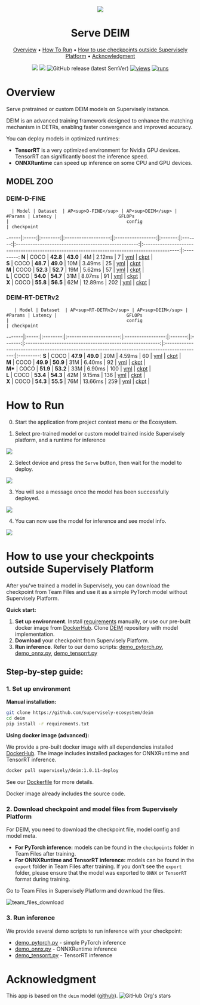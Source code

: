 <div align="center" markdown>

<img src="https://github.com/supervisely-ecosystem/deim/releases/download/v0.0.1/poster_deim_serve.png"/>

# Serve DEIM

<p align="center">
  <a href="#overview">Overview</a> •
  <a href="#how-to-run">How To Run</a> •
  <a href="#how-to-use-your-checkpoints-outside-supervisely-platform">How to use checkpoints outside Supervisely Platform</a> •
  <a href="#acknowledgment">Acknowledgment</a>
</p>

[![](https://img.shields.io/badge/supervisely-ecosystem-brightgreen)](https://ecosystem.supervisely.com/apps/supervisely-ecosystem/deim/supervisely_integration/serve)
[![](https://img.shields.io/badge/slack-chat-green.svg?logo=slack)](https://supervisely.com/slack)
![GitHub release (latest SemVer)](https://img.shields.io/github/v/release/supervisely-ecosystem/deim)
[![views](https://app.supervisely.com/img/badges/views/supervisely-ecosystem/deim/supervisely_integration/serve.png)](https://supervisely.com)
[![runs](https://app.supervisely.com/img/badges/runs/supervisely-ecosystem/deim/supervisely_integration/serve.png)](https://supervisely.com)

</div>

# Overview

Serve pretrained or custom DEIM models on Supervisely instance.

DEIM is an advanced training framework designed to enhance the matching mechanism in DETRs, enabling faster convergence and improved accuracy.

You can deploy models in optimized runtimes:

- **TensorRT** is a very optimized environment for Nvidia GPU devices. TensorRT can significantly boost the inference speed.
- **ONNXRuntime** can speed up inference on some CPU and GPU devices.

## MODEL ZOO

### DEIM-D-FINE

      | Model | Dataset  | AP<sup>D-FINE</sup> | AP<sup>DEIM</sup> | #Params | Latency |                       GFLOPs                        |                                            config                                             | checkpoint

------|:-----:|:--------:|:-------------------:|:-----------------:|:-------:|:-------:|:---------------------------------------------------:|:---------------------------------------------------------------------------------------------:|:---------:
**N** | COCO | **42.8** | **43.0** | 4M | 2.12ms | 7 | [yml](./configs/deim_dfine/deim_hgnetv2_n_coco.yml) | [ckpt](https://drive.google.com/file/d/1ZPEhiU9nhW4M5jLnYOFwTSLQC1Ugf62e/view?usp=sharing) |  
**S** | COCO | **48.7** | **49.0** | 10M | 3.49ms | 25 | [yml](./configs/deim_dfine/deim_hgnetv2_s_coco.yml) | [ckpt](https://drive.google.com/file/d/1tB8gVJNrfb6dhFvoHJECKOF5VpkthhfC/view?usp=drive_link) |  
**M** | COCO | **52.3** | **52.7** | 19M | 5.62ms | 57 | [yml](./configs/deim_dfine/deim_hgnetv2_m_coco.yml) | [ckpt](https://drive.google.com/file/d/18Lj2a6UN6k_n_UzqnJyiaiLGpDzQQit8/view?usp=drive_link) |  
**L** | COCO | **54.0** | **54.7** | 31M | 8.07ms | 91 | [yml](./configs/deim_dfine/deim_hgnetv2_l_coco.yml) | [ckpt](https://drive.google.com/file/d/1PIRf02XkrA2xAD3wEiKE2FaamZgSGTAr/view?usp=drive_link) |  
**X** | COCO | **55.8** | **56.5** | 62M | 12.89ms | 202 | [yml](./configs/deim_dfine/deim_hgnetv2_x_coco.yml) | [ckpt](https://drive.google.com/file/d/1dPtbgtGgq1Oa7k_LgH1GXPelg1IVeu0j/view?usp=drive_link) |

### DEIM-RT-DETRv2

       | Model | Dataset  | AP<sup>RT-DETRv2</sup> | AP<sup>DEIM</sup> | #Params | Latency |                          GFLOPs                          |                                            config                                             | checkpoint

-------|:-----:|:--------:|:----------------------:|:-----------------:|:-------:|:-------:|:--------------------------------------------------------:|:---------------------------------------------------------------------------------------------:|:---------:
**S** | COCO | **47.9** | **49.0** | 20M | 4.59ms | 60 | [yml](./configs/deim_rtdetrv2/deim_r18vd_120e_coco.yml) | [ckpt](https://drive.google.com/file/d/153_JKff6EpFgiLKaqkJsoDcLal_0ux_F/view?usp=drive_link) |  
**M** | COCO | **49.9** | **50.9** | 31M | 6.40ms | 92 | [yml](./configs/deim_rtdetrv2/deim_r34vd_120e_coco.yml) | [ckpt](https://drive.google.com/file/d/1O9RjZF6kdFWGv1Etn1Toml4r-YfdMDMM/view?usp=drive_link) |  
**M\*** | COCO | **51.9** | **53.2** | 33M | 6.90ms | 100 | [yml](./configs/deim_rtdetrv2/deim_r50vd_m_60e_coco.yml) | [ckpt](https://drive.google.com/file/d/10dLuqdBZ6H5ip9BbBiE6S7ZcmHkRbD0E/view?usp=drive_link) |  
**L** | COCO | **53.4** | **54.3** | 42M | 9.15ms | 136 | [yml](./configs/deim_rtdetrv2/deim_r50vd_60e_coco.yml) | [ckpt](https://drive.google.com/file/d/1mWknAXD5JYknUQ94WCEvPfXz13jcNOTI/view?usp=drive_link) |  
**X** | COCO | **54.3** | **55.5** | 76M | 13.66ms | 259 | [yml](./configs/deim_rtdetrv2/deim_r101vd_60e_coco.yml) | [ckpt](https://drive.google.com/file/d/1BIevZijOcBO17llTyDX32F_pYppBfnzu/view?usp=drive_link) |

# How to Run

0. Start the application from project context menu or the Ecosystem.

1. Select pre-trained model or custom model trained inside Supervisely platform, and a runtime for inference

<img src="https://github.com/supervisely-ecosystem/deim/releases/download/v0.0.1/model-selector.png" />

2. Select device and press the `Serve` button, then wait for the model to deploy.

<img src="https://github.com/supervisely-ecosystem/deim/releases/download/v0.0.1/device-selector.png" />

3. You will see a message once the model has been successfully deployed.

<img src="https://github.com/supervisely-ecosystem/deim/releases/download/v0.0.1/model-deployed.png" />

4. You can now use the model for inference and see model info.

<img src="https://github.com/supervisely-ecosystem/deim/releases/download/v0.0.1/model-info.png" />

# How to use your checkpoints outside Supervisely Platform

After you've trained a model in Supervisely, you can download the checkpoint from Team Files and use it as a simple PyTorch model without Supervisely Platform.

**Quick start:**

1. **Set up environment**. Install [requirements](https://github.com/supervisely-ecosystem/deim/blob/master/dev_requirements.txt) manually, or use our pre-built docker image from [DockerHub](https://hub.docker.com/r/supervisely/deim/tags). Clone [DEIM](https://github.com/supervisely-ecosystem/deim) repository with model implementation.
2. **Download** your checkpoint from Supervisely Platform.
3. **Run inference**. Refer to our demo scripts: [demo_pytorch.py](https://github.com/supervisely-ecosystem/deim/blob/master/supervisely_integration/demo/demo_pytorch.py), [demo_onnx.py](https://github.com/supervisely-ecosystem/deim/blob/master/supervisely_integration/demo/demo_onnx.py), [demo_tensorrt.py](https://github.com/supervisely-ecosystem/deim/blob/master/supervisely_integration/demo/demo_tensorrt.py)

## Step-by-step guide:

### 1. Set up environment

**Manual installation:**

```bash
git clone https://github.com/supervisely-ecosystem/deim
cd deim
pip install -r requirements.txt
```

**Using docker image (advanced):**

We provide a pre-built docker image with all dependencies installed [DockerHub](https://hub.docker.com/r/supervisely/deim/tags). The image includes installed packages for ONNXRuntime and TensorRT inference.

```bash
docker pull supervisely/deim:1.0.11-deploy
```

See our [Dockerfile](https://github.com/supervisely-ecosystem/deim/blob/master/docker/Dockerfile) for more details.

Docker image already includes the source code.

### 2. Download checkpoint and model files from Supervisely Platform

For DEIM, you need to download the checkpoint file, model config and model meta.

- **For PyTorch inference:** models can be found in the `checkpoints` folder in Team Files after training.
- **For ONNXRuntime and TensorRT inference:** models can be found in the `export` folder in Team Files after training. If you don't see the `export` folder, please ensure that the model was exported to `ONNX` or `TensorRT` format during training.

Go to Team Files in Supervisely Platform and download the files.

![team_files_download](https://github.com/supervisely-ecosystem/deim/releases/download/v0.0.1/download-checkpoint.png)

### 3. Run inference

We provide several demo scripts to run inference with your checkpoint:

- [demo_pytorch.py](https://github.com/supervisely-ecosystem/deim/blob/master/supervisely_integration/demo/demo_pytorch.py) - simple PyTorch inference
- [demo_onnx.py](https://github.com/supervisely-ecosystem/deim/blob/master/supervisely_integration/demo/demo_onnx.py) - ONNXRuntime inference
- [demo_tensorrt.py](https://github.com/supervisely-ecosystem/deim/blob/master/supervisely_integration/demo/demo_tensorrt.py) - TensorRT inference

# Acknowledgment

This app is based on the `deim` model ([github](https://github.com/ShihuaHuang95/DEIM)). ![GitHub Org's stars](https://img.shields.io/github/stars/ShihuaHuang95/DEIM?style=social)
